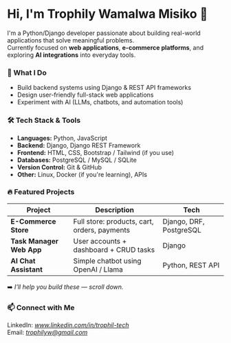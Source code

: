 # Hi, I'm Trophily Wamalwa Misiko 👋

I'm a Python/Django developer passionate about building real-world applications that solve meaningful problems.  
Currently focused on **web applications**, **e-commerce platforms**, and exploring **AI integrations** into everyday tools.

### 🚀 What I Do
- Build backend systems using Django & REST API frameworks
- Design user-friendly full-stack web applications
- Experiment with AI (LLMs, chatbots, and automation tools)

### 🛠 Tech Stack & Tools
- **Languages:** Python, JavaScript
- **Backend:** Django, Django REST Framework
- **Frontend:** HTML, CSS, Bootstrap / Tailwind (if you use)
- **Databases:** PostgreSQL / MySQL / SQLite
- **Version Control:** Git & GitHub
- **Other:** Linux, Docker (if you're learning), APIs

### 🔥 Featured Projects
| Project | Description | Tech |
|--------|-------------|------|
| **E-Commerce Store** | Full store: products, cart, orders, payments | Django, DRF, PostgreSQL |
| **Task Manager Web App** | User accounts + dashboard + CRUD tasks | Django |
| **AI Chat Assistant** | Simple chatbot using OpenAI / Llama | Python, REST API |

➡️ *I'll help you build these — scroll down.*

### 📫 Connect with Me
LinkedIn: *www.linkedin.com/in/trophil-tech*  
Email: *trophilyw@gmail.com*
